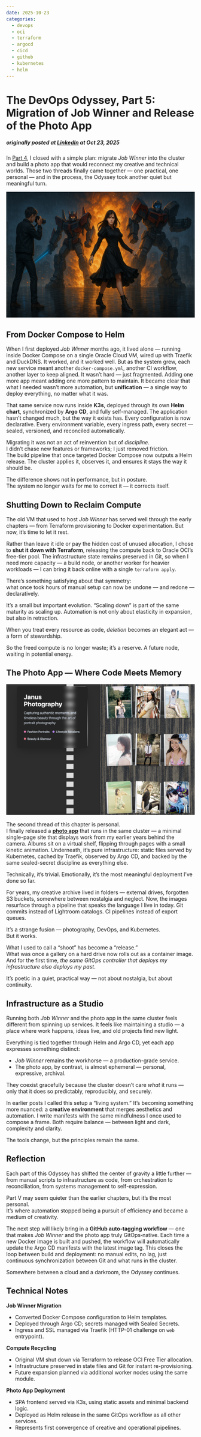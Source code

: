 ```yaml
---
date: 2025-10-23
categories:
  - devops
  - oci
  - terraform
  - argocd
  - cicd
  - github
  - kubernetes
  - helm
---
```


# The DevOps Odyssey, Part 5: Migration of Job Winner and Release of the Photo App
##### originally posted at [LinkedIn](https://www.linkedin.com/pulse/devops-odyssey-part-v-migration-job-winner-release-photo-janus-chung-oaoyc/) at Oct 23, 2025

In [Part 4](./2025/08/31/the-devops-odyssey-part-4-secrets-github-auth-and-scaling-out/), I closed with a simple plan: migrate *Job Winner* into the cluster and build a photo app that would reconnect my creative and technical worlds. Those two threads finally came together — one practical, one personal — and in the process, the Odyssey took another quiet but meaningful turn.

![DevOps meets Photography - all connected by Autobots.](../../assets/blog/oci-k3s-jobwinner-photoapp/banner.png)

<!-- more -->

## From Docker Compose to Helm  
When I first deployed *Job Winner* months ago, it lived alone — running inside Docker Compose on a single Oracle Cloud VM, wired up with Traefik and DuckDNS. It worked, and it worked well. But as the system grew, each new service meant another `docker-compose.yml`, another CI workflow, another layer to keep aligned. It wasn’t hard — just fragmented. Adding one more app meant adding one more pattern to maintain. It became clear that what I needed wasn’t more automation, but **unification** — a single way to deploy everything, no matter what it was.

That same service now runs inside **K3s**, deployed through its own **Helm chart**, synchronized by **Argo CD**, and fully self-managed. The application hasn’t changed much, but the way it exists has. Every configuration is now declarative. Every environment variable, every ingress path, every secret — sealed, versioned, and reconciled automatically.  

Migrating it was not an act of reinvention but of *discipline*.  
I didn’t chase new features or frameworks; I just removed friction.  
The build pipeline that once targeted Docker Compose now outputs a Helm release. The cluster applies it, observes it, and ensures it stays the way it should be.  

The difference shows not in performance, but in posture.  
The system no longer waits for me to correct it — it corrects itself.  


## Shutting Down to Reclaim Compute  

The old VM that used to host *Job Winner* has served well through the early chapters — from Terraform provisioning to Docker experimentation. But now, it’s time to let it rest.  

Rather than leave it idle or pay the hidden cost of unused allocation, I chose to **shut it down with Terraform**, releasing the compute back to Oracle OCI’s free-tier pool. The infrastructure state remains preserved in Git, so when I need more capacity — a build node, or another worker for heavier workloads — I can bring it back online with a single `terraform apply`.  

There’s something satisfying about that symmetry:  
what once took hours of manual setup can now be undone — and redone — declaratively.  

It’s a small but important evolution. “Scaling down” is part of the same maturity as scaling up. Automation is not only about elasticity in expansion, but also in retraction.  

When you treat every resource as code, *deletion* becomes an elegant act — a form of stewardship.  

So the freed compute is no longer waste; it’s a reserve. A future node, waiting in potential energy.  

## The Photo App — Where Code Meets Memory  

![Janus Photography Site.](../../assets/blog/oci-k3s-jobwinner-photoapp/photoapp.png)

The second thread of this chapter is personal.  
I finally released a [**photo app**](https://janusc.duckdns.org/photo) that runs in the same cluster — a minimal single-page site that displays work from my earlier years behind the camera. Albums sit on a virtual shelf, flipping through pages with a small kinetic animation. Underneath, it’s pure infrastructure: static files served by Kubernetes, cached by Traefik, observed by Argo CD, and backed by the same sealed-secret discipline as everything else.  

Technically, it’s trivial. Emotionally, it’s the most meaningful deployment I’ve done so far.  

For years, my creative archive lived in folders — external drives, forgotten S3 buckets, somewhere between nostalgia and neglect. Now, the images resurface through a pipeline that speaks the language I live in today. Git commits instead of Lightroom catalogs. CI pipelines instead of export queues.  

It’s a strange fusion — photography, DevOps, and Kubernetes.  
But it works.  

What I used to call a “shoot” has become a “release.”  
What was once a gallery on a hard drive now rolls out as a container image.  
And for the first time, *the same GitOps controller that deploys my infrastructure also deploys my past*.  

It’s poetic in a quiet, practical way — not about nostalgia, but about continuity.  

## Infrastructure as a Studio  

Running both *Job Winner* and the photo app in the same cluster feels different from spinning up services. It feels like maintaining a studio — a place where work happens, ideas live, and old projects find new light.  

Everything is tied together through Helm and Argo CD, yet each app expresses something distinct:  
- *Job Winner* remains the workhorse — a production-grade service.  
- The photo app, by contrast, is almost ephemeral — personal, expressive, archival.  

They coexist gracefully because the cluster doesn’t care *what* it runs — only that it does so predictably, reproducibly, and securely.  

In earlier posts I called this setup a “living system.” It’s becoming something more nuanced: a **creative environment** that merges aesthetics and automation. I write manifests with the same mindfulness I once used to compose a frame. Both require balance — between light and dark, complexity and clarity.  

The tools change, but the principles remain the same.  

## Reflection  

Each part of this Odyssey has shifted the center of gravity a little further — from manual scripts to infrastructure as code, from orchestration to reconciliation, from systems management to self-expression.  

Part V may seem quieter than the earlier chapters, but it’s the most personal.  
It’s where automation stopped being a pursuit of efficiency and became a medium of creativity.  

The next step will likely bring in a **GitHub auto‑tagging workflow** — one that makes *Job Winner* and the photo app truly GitOps‑native. Each time a new Docker image is built and pushed, the workflow will automatically update the Argo CD manifests with the latest image tag. This closes the loop between build and deployment: no manual edits, no lag, just continuous synchronization between Git and what runs in the cluster.  

Somewhere between a cloud and a darkroom, the Odyssey continues.  

## Technical Notes  

**Job Winner Migration**  
- Converted Docker Compose configuration to Helm templates.  
- Deployed through Argo CD; secrets managed with Sealed Secrets.  
- Ingress and SSL managed via Traefik (HTTP-01 challenge on `web` entrypoint).  

**Compute Recycling**  
- Original VM shut down via Terraform to release OCI Free Tier allocation.  
- Infrastructure preserved in state files and Git for instant re-provisioning.  
- Future expansion planned via additional worker nodes using the same module.  

**Photo App Deployment**  
- SPA frontend served via K3s, using static assets and minimal backend logic.  
- Deployed as Helm release in the same GitOps workflow as all other services.  
- Represents first convergence of creative and operational pipelines.  
